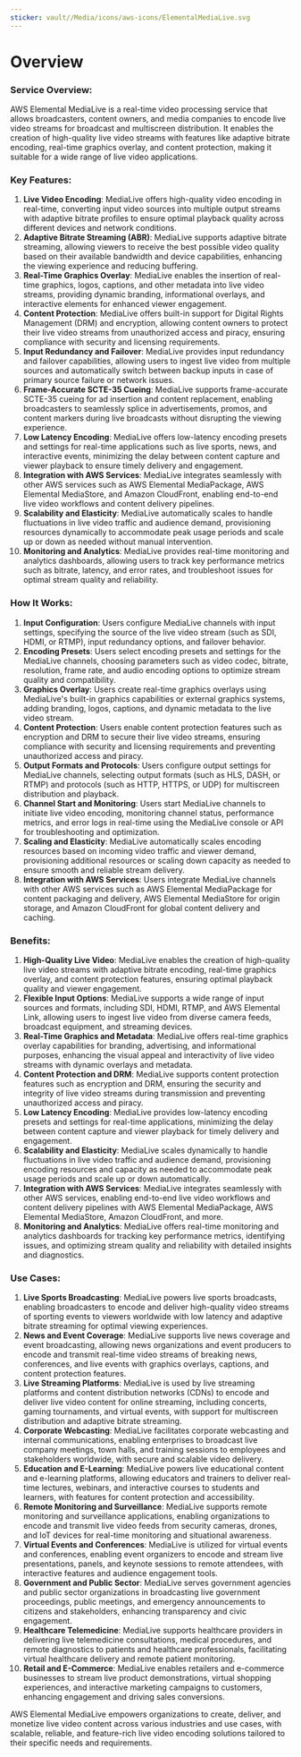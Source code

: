 ```yaml
---
sticker: vault//Media/icons/aws-icons/ElementalMediaLive.svg
---
```

# Overview

### Service Overview:

AWS Elemental MediaLive is a real-time video processing service that allows broadcasters, content owners, and media companies to encode live video streams for broadcast and multiscreen distribution. It enables the creation of high-quality live video streams with features like adaptive bitrate encoding, real-time graphics overlay, and content protection, making it suitable for a wide range of live video applications.

### Key Features:

1. **Live Video Encoding**: MediaLive offers high-quality video encoding in real-time, converting input video sources into multiple output streams with adaptive bitrate profiles to ensure optimal playback quality across different devices and network conditions.
2. **Adaptive Bitrate Streaming (ABR)**: MediaLive supports adaptive bitrate streaming, allowing viewers to receive the best possible video quality based on their available bandwidth and device capabilities, enhancing the viewing experience and reducing buffering.
3. **Real-Time Graphics Overlay**: MediaLive enables the insertion of real-time graphics, logos, captions, and other metadata into live video streams, providing dynamic branding, informational overlays, and interactive elements for enhanced viewer engagement.
4. **Content Protection**: MediaLive offers built-in support for Digital Rights Management (DRM) and encryption, allowing content owners to protect their live video streams from unauthorized access and piracy, ensuring compliance with security and licensing requirements.
5. **Input Redundancy and Failover**: MediaLive provides input redundancy and failover capabilities, allowing users to ingest live video from multiple sources and automatically switch between backup inputs in case of primary source failure or network issues.
6. **Frame-Accurate SCTE-35 Cueing**: MediaLive supports frame-accurate SCTE-35 cueing for ad insertion and content replacement, enabling broadcasters to seamlessly splice in advertisements, promos, and content markers during live broadcasts without disrupting the viewing experience.
7. **Low Latency Encoding**: MediaLive offers low-latency encoding presets and settings for real-time applications such as live sports, news, and interactive events, minimizing the delay between content capture and viewer playback to ensure timely delivery and engagement.
8. **Integration with AWS Services**: MediaLive integrates seamlessly with other AWS services such as AWS Elemental MediaPackage, AWS Elemental MediaStore, and Amazon CloudFront, enabling end-to-end live video workflows and content delivery pipelines.
9. **Scalability and Elasticity**: MediaLive automatically scales to handle fluctuations in live video traffic and audience demand, provisioning resources dynamically to accommodate peak usage periods and scale up or down as needed without manual intervention.
10. **Monitoring and Analytics**: MediaLive provides real-time monitoring and analytics dashboards, allowing users to track key performance metrics such as bitrate, latency, and error rates, and troubleshoot issues for optimal stream quality and reliability.

### How It Works:

1. **Input Configuration**: Users configure MediaLive channels with input settings, specifying the source of the live video stream (such as SDI, HDMI, or RTMP), input redundancy options, and failover behavior.
2. **Encoding Presets**: Users select encoding presets and settings for the MediaLive channels, choosing parameters such as video codec, bitrate, resolution, frame rate, and audio encoding options to optimize stream quality and compatibility.
3. **Graphics Overlay**: Users create real-time graphics overlays using MediaLive's built-in graphics capabilities or external graphics systems, adding branding, logos, captions, and dynamic metadata to the live video stream.
4. **Content Protection**: Users enable content protection features such as encryption and DRM to secure their live video streams, ensuring compliance with security and licensing requirements and preventing unauthorized access and piracy.
5. **Output Formats and Protocols**: Users configure output settings for MediaLive channels, selecting output formats (such as HLS, DASH, or RTMP) and protocols (such as HTTP, HTTPS, or UDP) for multiscreen distribution and playback.
6. **Channel Start and Monitoring**: Users start MediaLive channels to initiate live video encoding, monitoring channel status, performance metrics, and error logs in real-time using the MediaLive console or API for troubleshooting and optimization.
7. **Scaling and Elasticity**: MediaLive automatically scales encoding resources based on incoming video traffic and viewer demand, provisioning additional resources or scaling down capacity as needed to ensure smooth and reliable stream delivery.
8. **Integration with AWS Services**: Users integrate MediaLive channels with other AWS services such as AWS Elemental MediaPackage for content packaging and delivery, AWS Elemental MediaStore for origin storage, and Amazon CloudFront for global content delivery and caching.

### Benefits:

1. **High-Quality Live Video**: MediaLive enables the creation of high-quality live video streams with adaptive bitrate encoding, real-time graphics overlay, and content protection features, ensuring optimal playback quality and viewer engagement.
2. **Flexible Input Options**: MediaLive supports a wide range of input sources and formats, including SDI, HDMI, RTMP, and AWS Elemental Link, allowing users to ingest live video from diverse camera feeds, broadcast equipment, and streaming devices.
3. **Real-Time Graphics and Metadata**: MediaLive offers real-time graphics overlay capabilities for branding, advertising, and informational purposes, enhancing the visual appeal and interactivity of live video streams with dynamic overlays and metadata.
4. **Content Protection and DRM**: MediaLive supports content protection features such as encryption and DRM, ensuring the security and integrity of live video streams during transmission and preventing unauthorized access and piracy.
5. **Low Latency Encoding**: MediaLive provides low-latency encoding presets and settings for real-time applications, minimizing the delay between content capture and viewer playback for timely delivery and engagement.
6. **Scalability and Elasticity**: MediaLive scales dynamically to handle fluctuations in live video traffic and audience demand, provisioning encoding resources and capacity as needed to accommodate peak usage periods and scale up or down automatically.
7. **Integration with AWS Services**: MediaLive integrates seamlessly with other AWS services, enabling end-to-end live video workflows and content delivery pipelines with AWS Elemental MediaPackage, AWS Elemental MediaStore, Amazon CloudFront, and more.
8. **Monitoring and Analytics**: MediaLive offers real-time monitoring and analytics dashboards for tracking key performance metrics, identifying issues, and optimizing stream quality and reliability with detailed insights and diagnostics.

### Use Cases:

1. **Live Sports Broadcasting**: MediaLive powers live sports broadcasts, enabling broadcasters to encode and deliver high-quality video streams of sporting events to viewers worldwide with low latency and adaptive bitrate streaming for optimal viewing experiences.
2. **News and Event Coverage**: MediaLive supports live news coverage and event broadcasting, allowing news organizations and event producers to encode and transmit real-time video streams of breaking news, conferences, and live events with graphics overlays, captions, and content protection features. 
3. **Live Streaming Platforms**: MediaLive is used by live streaming platforms and content distribution networks (CDNs) to encode and deliver live video content for online streaming, including concerts, gaming tournaments, and virtual events, with support for multiscreen distribution and adaptive bitrate streaming.
4. **Corporate Webcasting**: MediaLive facilitates corporate webcasting and internal communications, enabling enterprises to broadcast live company meetings, town halls, and training sessions to employees and stakeholders worldwide, with secure and scalable video delivery.
5. **Education and E-Learning**: MediaLive powers live educational content and e-learning platforms, allowing educators and trainers to deliver real-time lectures, webinars, and interactive courses to students and learners, with features for content protection and accessibility.
6. **Remote Monitoring and Surveillance**: MediaLive supports remote monitoring and surveillance applications, enabling organizations to encode and transmit live video feeds from security cameras, drones, and IoT devices for real-time monitoring and situational awareness.
7. **Virtual Events and Conferences**: MediaLive is utilized for virtual events and conferences, enabling event organizers to encode and stream live presentations, panels, and keynote sessions to remote attendees, with interactive features and audience engagement tools.
8. **Government and Public Sector**: MediaLive serves government agencies and public sector organizations in broadcasting live government proceedings, public meetings, and emergency announcements to citizens and stakeholders, enhancing transparency and civic engagement.
9. **Healthcare Telemedicine**: MediaLive supports healthcare providers in delivering live telemedicine consultations, medical procedures, and remote diagnostics to patients and healthcare professionals, facilitating virtual healthcare delivery and remote patient monitoring.
10. **Retail and E-Commerce**: MediaLive enables retailers and e-commerce businesses to stream live product demonstrations, virtual shopping experiences, and interactive marketing campaigns to customers, enhancing engagement and driving sales conversions.

AWS Elemental MediaLive empowers organizations to create, deliver, and monetize live video content across various industries and use cases, with scalable, reliable, and feature-rich live video encoding solutions tailored to their specific needs and requirements.

